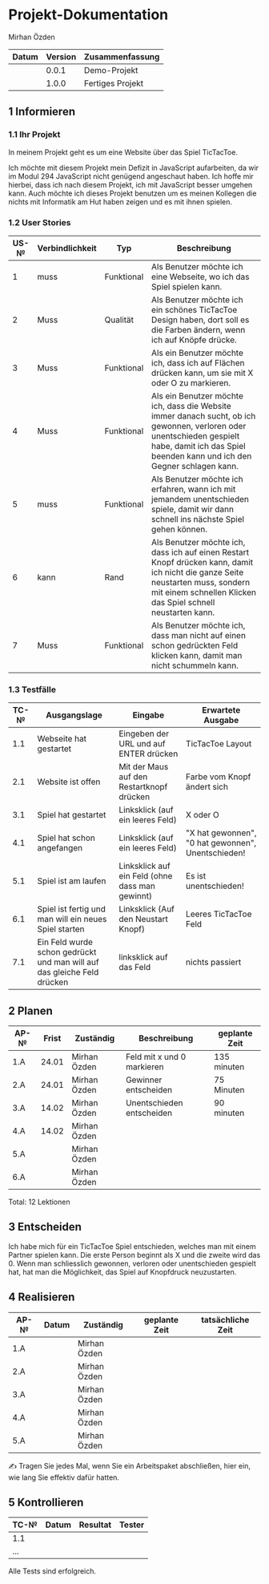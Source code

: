 # Projekt-Dokumentation

Mirhan Özden

| Datum | Version | Zusammenfassung                                              |
| ----- | ------- | ------------------------------------------------------------ |
|       | 0.0.1   | Demo-Projekt                                                 |
|       | 1.0.0   |Fertiges Projekt                                              |

## 1 Informieren

### 1.1 Ihr Projekt

In meinem Projekt geht es um eine Website über das Spiel TicTacToe.

Ich möchte mit diesem Projekt mein Defizit in JavaScript aufarbeiten, da wir im Modul 294 JavaScript nicht genügend angeschaut haben. Ich hoffe mir hierbei,
dass ich nach diesem Projekt, ich mit JavaScript besser umgehen kann. Auch möchte ich dieses Projekt benutzen um es meinen Kollegen die nichts mit Informatik am Hut haben zeigen und es mit ihnen spielen.

### 1.2 User Stories

| US-№ | Verbindlichkeit | Typ  | Beschreibung                       |
| ---- | --------------- | ---- | ---------------------------------- |
|1|muss|Funktional|Als Benutzer möchte ich eine Webseite, wo ich das Spiel spielen kann.|
|2|Muss|Qualität|Als Benutzer möchte ich ein schönes TicTacToe Design haben, dort soll es die Farben ändern, wenn ich auf Knöpfe drücke.|
| 3    | Muss                |  Funktional    | Als ein Benutzer möchte ich, dass ich auf Flächen drücken kann, um sie mit X oder O zu markieren. |
| 4    |  Muss               |  Funktional    | Als ein Benutzer möchte ich, dass die Website immer danach sucht, ob ich gewonnen, verloren oder unentschieden gespielt habe, damit ich das Spiel beenden kann und ich den Gegner schlagen kann. |
|5|muss|Funktional|Als Benutzer möchte ich erfahren, wann ich mit jemandem unentschieden spiele, damit wir dann schnell ins nächste Spiel gehen können.|
|6|kann|Rand|Als Benutzer möchte ich, dass ich auf einen Restart Knopf drücken kann, damit ich nicht die ganze Seite neustarten muss, sondern mit einem schnellen Klicken das Spiel schnell neustarten kann.|
|7|Muss|Funktional|Als Benutzer möchte ich, dass man nicht auf einen schon gedrückten Feld klicken kann, damit man nicht schummeln kann.|



### 1.3 Testfälle

| TC-№ | Ausgangslage | Eingabe | Erwartete Ausgabe |
| ---- | ------------ | ------- | ----------------- |
|1.1|Webseite hat gestartet|Eingeben der URL und auf ENTER drücken| TicTacToe Layout|
|2.1|Website ist offen| Mit der Maus auf den Restartknopf drücken |Farbe vom Knopf ändert sich|
| 3.1  | Spiel hat gestartet             | Linksklick (auf ein leeres Feld)        | X oder O                  |
| 4.1  |  Spiel hat schon angefangen            | Linksklick (auf ein leeres Feld)        |  "X hat gewonnen", "0 hat gewonnen", Unentschieden!                 |
|5.1|Spiel ist am laufen|Linksklick auf ein Feld (ohne dass man gewinnt)|Es ist unentschieden!|
|6.1|Spiel ist fertig und man will ein neues Spiel starten|Linksklick (Auf den Neustart Knopf)|Leeres TicTacToe Feld|
|7.1|Ein Feld wurde schon gedrückt und man will auf das gleiche Feld drücken|linksklick auf das Feld| nichts passiert|


## 2 Planen

| AP-№ | Frist | Zuständig | Beschreibung | geplante Zeit |
| ---- | ----- | --------- | ------------ | ------------- |
| 1.A  |  24.01     | Mirhan Özden          |  Feld mit x und 0 markieren            |   135 minuten            |
| 2.A  |  24.01     | Mirhan Özden          |   Gewinner entscheiden           |  75 Minuten             |
|3.A|14.02|Mirhan Özden|Unentschieden entscheiden|90 minuten|
| 4.A  |  14.02     | Mirhan Özden          |              |               |
| 5.A  |       | Mirhan Özden          |              |               |
| 6.A  |       | Mirhan Özden          |              |               |



Total: 12 Lektionen 


## 3 Entscheiden

Ich habe mich für ein TicTacToe Spiel entschieden, welches man mit einem Partner spielen kann. Die erste Person beginnt als X und die zweite wird das 0. Wenn man schliesslich gewonnen, verloren oder unentschieden gespielt hat, hat man die Möglichkeit, das Spiel auf Knopfdruck neuzustarten.

## 4 Realisieren

| AP-№ | Datum | Zuständig | geplante Zeit | tatsächliche Zeit |
| ---- | ----- | --------- | ------------- | ----------------- |
| 1.A  |       |  Mirhan Özden           |               |                   |
| 2.A  |       | Mirhan Özden          |               |                   |
| 3.A  |       | Mirhan Özden          |              |               |
| 4.A  |       | Mirhan Özden          |              |               |
| 5.A  |       | Mirhan Özden          |              |               |

✍️ Tragen Sie jedes Mal, wenn Sie ein Arbeitspaket abschließen, hier ein, wie lang Sie effektiv dafür hatten.

## 5 Kontrollieren

| TC-№ | Datum | Resultat | Tester |
| ---- | ----- | -------- | ------ |
| 1.1  |       |          |        |
| ...  |       |          |        |

Alle Tests sind erfolgreich.

